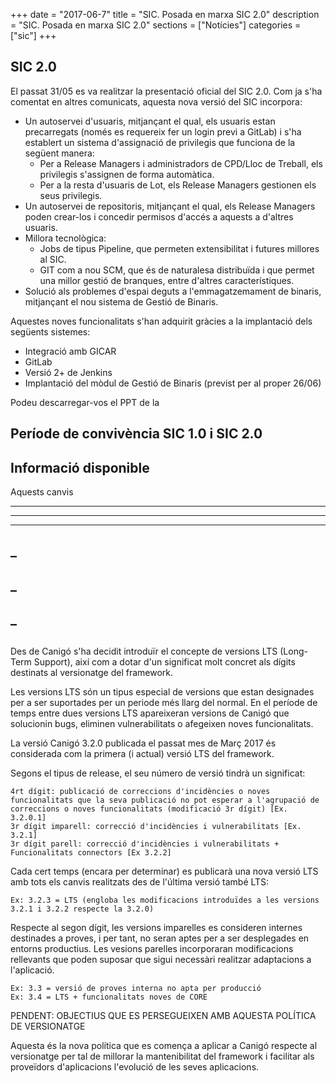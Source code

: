 +++
date        = "2017-06-7"
title       = "SIC. Posada en marxa SIC 2.0"
description = "SIC. Posada en marxa SIC 2.0"
sections    = ["Notícies"]
categories  = ["sic"]
+++

## SIC 2.0

El passat 31/05 es va realitzar la presentació oficial del SIC 2.0. Com ja s'ha comentat en altres comunicats, aquesta nova versió del SIC incorpora:

* Un autoservei d'usuaris, mitjançant el qual, els usuaris estan precarregats (només es requereix fer un login previ a GitLab) i s'ha establert un sistema d'assignació de privilegis que funciona de la següent manera:
	* Per a Release Managers i administradors de CPD/Lloc de Treball, els privilegis s'assignen de forma automàtica.
	* Per a la resta d'usuaris de Lot, els Release Managers gestionen els seus privilegis.
* Un autoservei de repositoris, mitjançant el qual, els Release Managers poden crear-los i concedir permisos d'accés a aquests a d'altres usuaris.
* Millora tecnològica:
	* Jobs de tipus Pipeline, que permeten extensibilitat i futures millores al SIC.
	* GIT com a nou SCM, que és de naturalesa distribuïda i que permet una millor gestió de branques, entre d'altres característiques.
* Solució als problemes d'espai deguts a l'emmagatzemament de binaris, mitjançant el nou sistema de Gestió de Binaris.

Aquestes noves funcionalitats s'han adquirit gràcies a la implantació dels següents sistemes:

* Integració amb GICAR
* GitLab
* Versió 2+ de Jenkins
* Implantació del mòdul de Gestió de Binaris (previst per al proper 26/06)

Podeu descarregar-vos el PPT de la 

## Període de convivència SIC 1.0 i SIC 2.0



## Informació disponible

Aquests canvis 
_______________________

____________________________
__________________

## _
## _
## _
##
##








Des de Canigó s'ha decidit introduïr el concepte de versions LTS (Long-Term Support), així com a dotar d'un significat molt concret als dígits destinats al versionatge del framework.

Les versions LTS són un tipus especial de versions que estan designades per a ser suportades per un periode més llarg del normal. En el període de temps entre dues versions LTS apareixeran versions de Canigó que solucionin bugs, eliminen vulnerabilitats o afegeixen noves funcionalitats.

La versió Canigó 3.2.0 publicada el passat mes de Març 2017 és considerada com la primera (i actual) versió LTS del framework.

Segons el tipus de release, el seu número de versió tindrà un significat:

	4rt dígit: publicació de correccions d'incidències o noves funcionalitats que la seva publicació no pot esperar a l'agrupació de correccions o noves funcionalitats (modificació 3r dígit) [Ex. 3.2.0.1]
	3r dígit imparell: correcció d'incidències i vulnerabilitats [Ex. 3.2.1]
	3r dígit parell: correcció d'incidències i vulnerabilitats + Funcionalitats connectors [Ex 3.2.2]
	
Cada cert temps (encara per determinar) es publicarà una nova versió LTS amb tots els canvis realitzats des de l'última versió també LTS:

	Ex: 3.2.3 = LTS (engloba les modificacions introduïdes a les versions 3.2.1 i 3.2.2 respecte la 3.2.0)
	
Respecte al segon dígit, les versions imparelles es consideren internes destinades a proves, i per tant, no seran aptes per a ser desplegades en entorns productius. Les vesions parelles incorporaran modificacions rellevants que poden suposar que sigui necessàri realitzar adaptacions a l'aplicació.

	Ex: 3.3 = versió de proves interna no apta per producció
	Ex: 3.4 = LTS + funcionalitats noves de CORE

PENDENT: OBJECTIUS QUE ES PERSEGUEIXEN AMB AQUESTA POLÍTICA DE VERSIONATGE

Aquesta és la nova política que es comença a aplicar a Canigó respecte al versionatge per tal de millorar la mantenibilitat del framework i facilitar als proveïdors d'aplicacions l'evolució de les seves aplicacions.

